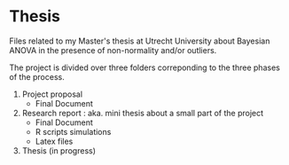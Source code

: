# Thesis
Files related to my Master's thesis at Utrecht University about Bayesian ANOVA in the presence of non-normality and/or outliers. 

The project is divided over three folders correponding to the three phases of the process.
1. Project proposal
   - Final Document 
2. Research report : aka. mini thesis about a small part of the project
   - Final Document 
   - R scripts simulations 
   - Latex files 
3. Thesis (in progress)
